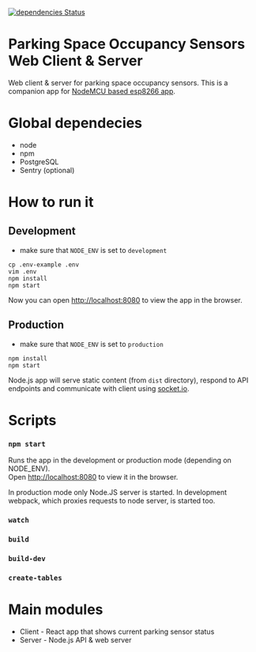 [![dependencies Status](https://david-dm.org/andrzejdus/parking-space-occupancy-web/status.svg)](https://david-dm.org/andrzejdus/parking-space-occupancy-web)

# Parking Space Occupancy Sensors Web Client & Server
Web client &amp; server for parking space occupancy sensors. This is a companion app for [NodeMCU based esp8266 app](https://github.com/andrzejdus/parking-space-occupancy-nodemcu).

# Global dependecies
* node
* npm
* PostgreSQL
* Sentry (optional)

# How to run it
## Development
* make sure that `NODE_ENV` is set to `development`
```
cp .env-example .env
vim .env
npm install
npm start
```
Now you can open [http://localhost:8080](http://localhost:8080) to view the app in the browser.

## Production
* make sure that `NODE_ENV` is set to `production`
```
npm install
npm start
```
Node.js app will serve static content (from `dist` directory), respond to API endpoints and communicate with client using [socket.io](https://github.com/socketio/socket.io).

# Scripts
### `npm start`
Runs the app in the development or production mode (depending on NODE_ENV).<br>
Open [http://localhost:8080](http://localhost:8080) to view it in the browser.

In production mode only Node.JS server is started.
In development webpack, which proxies requests to node server, is started too.

### `watch`
### `build`
### `build-dev`
### `create-tables`

# Main modules
* Client - React app that shows current parking sensor status
* Server - Node.js API & web server
